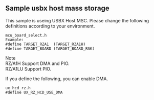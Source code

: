 ## Sample usbx host mass storage

This sample is useing USBX Host MSC.
Please change the following definitions according to your environment.

    mcu_board_select.h
    Example:
    #define TARGET_RZA1  (TARGET_RZA1H)
    #define TARGET_BOARD (TARGET_BOARD_RSK)

Note<br>
RZ/A1H  Support DMA and PIO.<br>
RZ/A1LU Support PIO.<br>

If you define the following, you can enable DMA.<br>

    ux_hcd_rz.h
    #define UX_RZ_HCD_USE_DMA
